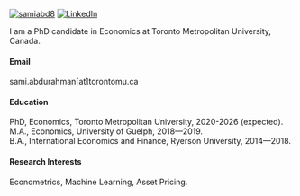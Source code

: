 

[![samiabd8](https://img.shields.io/badge/samiabd8-github-blue?logo=github)](https://github.com/samiabd8)
[![LinkedIn](https://img.shields.io/badge/LinkedIn-Connect-blue)](https://www.linkedin.com/in/sbmn)

I am a PhD candidate in Economics at Toronto Metropolitan University, Canada.

#### Email
sami.abdurahman[at]torontomu.ca

#### Education
PhD, Economics, Toronto Metropolitan University, 2020-2026 (expected). \
M.A., Economics, University of Guelph, 2018—2019. \
B.A., International Economics and Finance, Ryerson University, 2014—2018.

#### Research Interests
Econometrics, Machine Learning, Asset Pricing.

